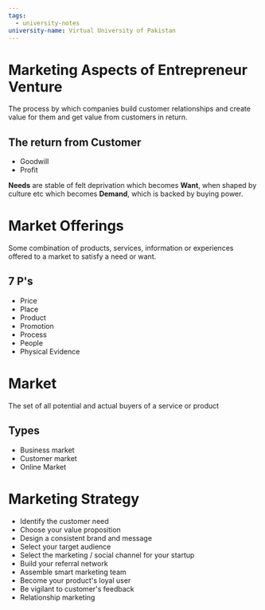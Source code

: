 ```yaml
---
tags:
  - university-notes
university-name: Virtual University of Pakistan
---
```


# Marketing Aspects of Entrepreneur Venture
The process by which companies build customer relationships and create value for them and get value from customers in return.

## The return from Customer
- Goodwill
- Profit

**Needs** are stable of felt deprivation which becomes **Want**, when shaped by culture etc which becomes **Demand**, which is backed by buying power.

# Market Offerings
Some combination of products, services, information or experiences offered to a market to satisfy a need or want.

## 7 P's
- Price
- Place
- Product
- Promotion
- Process
- People
- Physical Evidence

# Market
The set of all potential and actual buyers of a service or product

## Types
- Business market
- Customer market
- Online Market

# Marketing Strategy
- Identify the customer need
- Choose your value proposition
- Design a consistent brand and message
- Select your target audience
- Select the marketing / social channel for your startup
- Build your referral network
- Assemble smart marketing team
- Become your product's loyal user
- Be vigilant to customer's feedback
- Relationship marketing
